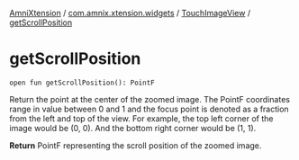 [AmniXtension](../../index.md) / [com.amnix.xtension.widgets](../index.md) / [TouchImageView](index.md) / [getScrollPosition](./get-scroll-position.md)

# getScrollPosition

`open fun getScrollPosition(): PointF`

Return the point at the center of the zoomed image. The PointF coordinates range in value between 0 and 1 and the focus point is denoted as a fraction from the left and top of the view. For example, the top left corner of the image would be (0, 0). And the bottom right corner would be (1, 1).

**Return**
PointF representing the scroll position of the zoomed image.

